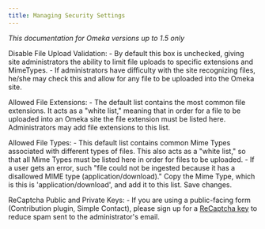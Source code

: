 ```yaml
---
title: Managing Security Settings
---
```

*This documentation for Omeka versions up to 1.5 only*

Disable File Upload Validation:
    -   By default this box is unchecked, giving site administrators the ability to limit file uploads to specific extensions and MimeTypes.
    -   If administrators have difficulty with the site recognizing files, he/she may check this and allow for any file to be uploaded into the Omeka site.

Allowed File Extensions:
    -   The default list contains the most common file extensions. It acts as a "white list," meaning that in order for a file to be uploaded into an Omeka site the file extension must be listed here. Administrators may add file extensions to this list.

Allowed File Types:
    -   This default list contains common Mime Types associated with different types of files. This also acts as a "white list," so that all Mime Types must be listed here in order for files to be uploaded.
    -   If a user gets an error, such "file could not be ingested because it has a disallowed MIME type (application/download)." Copy the Mime Type, which is this is 'application/download', and add it to this list. Save changes.

ReCaptcha Public and Private Keys:
    -   If you are using a public-facing form (Contribution plugin, Simple Contact), please sign up for a [ReCaptcha key](http://www.google.com/recaptcha) to reduce spam sent to the administrator's email.

